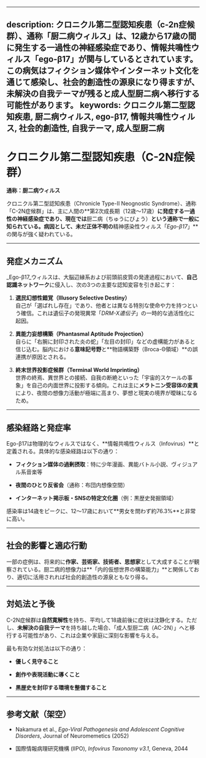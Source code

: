----------
description: クロニクル第二型認知疾患（c-2n症候群）、通称「厨二病ウィルス」は、12歳から17歳の間に発生する一過性の神経感染症であり、情報共鳴性ウィルス「ego-β17」が関与しているとされています。この病気はフィクション媒体やインターネット文化を通じて感染し、社会的創造性の源泉になり得ますが、未解決の自我テーマが残ると成人型厨二病へ移行する可能性があります。
keywords: クロニクル第二型認知疾患, 厨二病ウィルス, ego-β17, 情報共鳴性ウィルス, 社会的創造性, 自我テーマ, 成人型厨二病
----------

**クロニクル第二型認知疾患（C-2N症候群）**
=========================

**通称：厨二病ウィルス**

クロニクル第二型認知疾患（Chronicle Type-II Neognostic Syndrome）、通称「C-2N症候群」は、主に人間の\*\*第2次成長期（12歳〜17歳）**に発症する一過性の神経感染症であり、現在では**厨二病（ちゅうにびょう）**という通称で一般に知られている。病因として、未だ正体不明の**精神感染性ウィルス「_Ego-β17_」\*\*の関与が強く疑われている。

* * *

**発症メカニズム**
-----------

_Ego-β17_ウィルスは、大脳辺縁系および前頭前皮質の発達過程において、**自己認識ネットワーク**に侵入し、次の3つの主要な認知変容を引き起こす：

1.  **選民幻想性錯覚（Illusory Selective Destiny）**  
    自己が「選ばれし存在」であり、他者とは異なる特別な使命や力を持つという確信。これは遺伝子の発現異常「_DRM-X遺伝子_」の一時的な過活性化に起因。
    
2.  **異能力妄想構築（Phantasmal Aptitude Projection）**  
    自らに「右腕に封印された炎の蛇」「左目の封印」などの虚構能力があると信じ込む。脳内における**意味記号野**と\*\*物語構築野（Broca-Θ領域）\*\*の誤連携が原因とされる。
    
3.  **終末世界投影症候群（Terminal World Imprinting）**  
    世界の終焉、異世界との接続、自我の断絶といった「宇宙的スケールの事象」を自己の内面世界に投影する傾向。これは主に**メラトニン受容体の変異**により、夜間の想像力活動が極端に高まり、夢想と現実の境界が曖昧になるため。
    

* * *

**感染経路と発症率**
------------

Ego-β17は物理的なウィルスではなく、\*\*情報共鳴性ウィルス（Infovirus）\*\*と定義される。具体的な感染経路は以下の通り：

*   **フィクション媒体の過剰摂取**：特に少年漫画、異能バトル小説、ヴィジュアル系音楽等
    
*   **夜間のひとり反省会**（通称：布団内想像空間）
    
*   **インターネット掲示板・SNSの特定文化圏**（例：黒歴史発掘領域）
    

感染率は14歳をピークに、12〜17歳において\*\*男女を問わず約76.3%\*\*と非常に高い。

* * *

**社会的影響と適応行動**
--------------

一部の症例は、将来的に**作家、芸術家、技術者、思想家**として大成することが観察されている。厨二病的想像力は\*\*「内的仮想世界の構築能力」\*\*と関係しており、適切に活用されれば社会的創造性の源泉ともなり得る。

* * *

**対処法と予後**
----------

C-2N症候群は**自然寛解性**を持ち、平均して18歳前後に症状は沈静化する。ただし、**未解決の自我テーマ**を持ち越した場合、「成人型厨二病（AC-2N）」へと移行する可能性があり、これは企業や家庭に深刻な影響を与える。

最も有効な対処法は以下の通り：

*   **優しく見守ること**
    
*   **創作や表現活動に導くこと**
    
*   **黒歴史を封印する環境を整備すること**
    

* * *

**参考文献（架空）**
------------

*   Nakamura et al., _Ego-Viral Pathogenesis and Adolescent Cognitive Disorders_, Journal of Neuromemetics (2052)
    
*   国際情報病理研究機構 (IIPO), _Infovirus Taxonomy v3.1_, Geneva, 2044